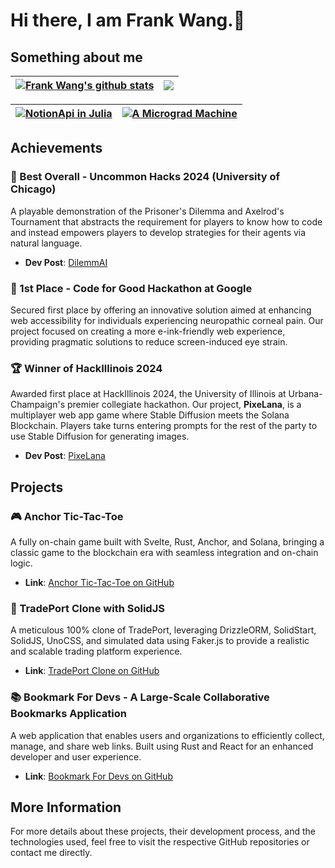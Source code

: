 # Hi there, I am Frank Wang.👋

<!--
![Anurag's GitHub stats](https://github-readme-stats.vercel.app/api?username=Frank-III&theme=apprentice&show_icons=true&count_private=true)

[![Top Langs](https://github-readme-stats.vercel.app/api/top-langs/?username=anuraghazra)](https://github.com/Frank-III/github-readme-stats)

[![Readme Card](https://github-readme-stats.vercel.app/api/pin/?username=Frank-III&repo=NotionSDK.jl)](https://github.com/Frank-III/github-readme-stats)
-->

## Something about me

| <a href="https://github.com/anuraghazra/github-readme-stats"><img align="center" src="https://github-readme-stats.vercel.app/api?username=Frank-III&show_icons=true&include_all_commits=true&theme=apprentice&hide_border=true" alt="Frank Wang's github stats" /></a> | <a href="https://github.com/anuraghazra/github-readme-stats"><img align="center" src="https://github-readme-stats.vercel.app/api/top-langs/?username=Frank-III&layout=compact&theme=apprentice&hide_border=true&hide=javascript,html" /></a> |
| ------------- | ------------- |

| <a href="https://github.com/anuraghazra/github-readme-stats"><img align="center" src="https://github-readme-stats.vercel.app/api/pin/?username=Frank-III&theme=apprentice&repo=NotionSDK.jl" alt="NotionApi in Julia" /> |<a href="https://github.com/anuraghazra/github-readme-stats"><img align="center" src="https://github-readme-stats.vercel.app/api/pin/?username=Frank-III&theme=apprentice&repo=Micrograds.jl" alt="A Micrograd Machine" /> | 
| ------------- | ------------- |


## Achievements

### 🥇 Best Overall - Uncommon Hacks 2024 (University of Chicago)
A playable demonstration of the Prisoner's Dilemma and Axelrod's Tournament that abstracts the requirement for players to know how to code and instead empowers players to develop strategies for their agents via natural language.

- **Dev Post**: [DilemmAI](https://devpost.com/software/dilemmai)

### 🥇 1st Place - Code for Good Hackathon at Google
Secured first place by offering an innovative solution aimed at enhancing web accessibility for individuals experiencing neuropathic corneal pain. Our project focused on creating a more e-ink-friendly web experience, providing pragmatic solutions to reduce screen-induced eye strain.

### 🏆 Winner of HackIllinois 2024
Awarded first place at HackIllinois 2024, the University of Illinois at Urbana-Champaign's premier collegiate hackathon. Our project, **PixeLana**, is a multiplayer web app game where Stable Diffusion meets the Solana Blockchain. Players take turns entering prompts for the rest of the party to use Stable Diffusion for generating images.
- **Dev Post**: [PixeLana](https://arc.net/l/quote/qzxeehak)

## Projects

### 🎮 Anchor Tic-Tac-Toe
A fully on-chain game built with Svelte, Rust, Anchor, and Solana, bringing a classic game to the blockchain era with seamless integration and on-chain logic.
- **Link**: [Anchor Tic-Tac-Toe on GitHub](https://github.com/Frank-III/anchor-tic-tac-toe)

### 🔄 TradePort Clone with SolidJS
A meticulous 100% clone of TradePort, leveraging DrizzleORM, SolidStart, SolidJS, UnoCSS, and simulated data using Faker.js to provide a realistic and scalable trading platform experience.
- **Link**: [TradePort Clone on GitHub](https://github.com/Frank-III/trade_port2)

### 📚 Bookmark For Devs - A Large-Scale Collaborative Bookmarks Application
A web application that enables users and organizations to efficiently collect, manage, and share web links. Built using Rust and React for an enhanced developer and user experience.
- **Link**: [Bookmark For Devs on GitHub](https://github.com/Frank-III/bookmark_rspc)

## More Information

For more details about these projects, their development process, and the technologies used, feel free to visit the respective GitHub repositories or contact me directly.
  
<!--
**Frank-III/Frank-III** is a ✨ _special_ ✨ repository because its `README.md` (this file) appears on your GitHub profile.

Here are some ideas to get you started:

- 🔭 I’m currently working on ...
- 🌱 I’m currently learning ...
- 👯 I’m looking to collaborate on ...
- 🤔 I’m looking for help with ...
- 💬 Ask me about ...
- 📫 How to reach me: ...
- 😄 Pronouns: ...
- ⚡ Fun fact: ...
-->
